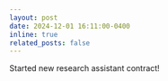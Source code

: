 ```yaml
---
layout: post
date: 2024-12-01 16:11:00-0400
inline: true
related_posts: false
---
```


Started new research assistant contract!
